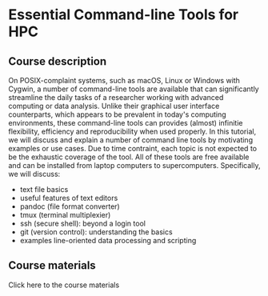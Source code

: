 # Essential Command-line Tools for HPC

## Course description

On POSIX-complaint systems, such as macOS, Linux or Windows with Cygwin, a
number of command-line tools are available that can significantly streamline the
daily tasks of a researcher working with advanced computing or data analysis.
Unlike their graphical user interface counterparts, which appears to be
prevalent in today's computing environments, these command-line tools can
provides (almost) infinitie flexibility, efficiency and reproducibility when
used properly.  In this tutorial, we will discuss and explain a number of
command line tools by motivating examples or use cases.  Due to time contraint,
each topic is not expected to be the exhaustic coverage of the tool.  All of
these tools are free available and can be installed from laptop computers to
supercomputers.  Specifically, we will discuss:

- text file basics
- useful features of text editors
- pandoc (file format converter)
- tmux (terminal multiplexier)
- ssh (secure shell): beyond a login tool
- git (version control): understanding the basics
- examples line-oriented data processing and scripting

## Course materials

Click here to the course materials

